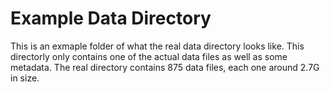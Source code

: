 # Example Data Directory

This is an exmaple folder of what the real data directory looks like. This directorly only contains one of the actual data files as well as some metadata. The real directory contains 875 data files, each one around 2.7G in size.